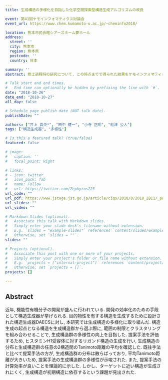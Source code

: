 ```yaml
---
title: 生成構造の多様化を目指した化学空間探索型構造生成アルゴリズムの改良

event: 第41回ケモインフォマティクス討論会
event_url: https://www.chem.kumamoto-u.ac.jp/~cheminfo2018/

location: 熊本市民会館シアーズホーム夢ホール
address:
  street: ''
  city: 熊本市
  region: 熊本県
  postcode: ''
  country: 日本

summary: ''
abstract: 修士過程時の研究について, この時点までで得られた結果をケモインフォマティクス討論会にて報告した.

# Talk start and end times.
#   End time can optionally be hidden by prefixing the line with `#`.
date: "2018-10-26"
date_end: "2018-10-27"
all_day: false

# Schedule page publish date (NOT talk date).
publishDate: ""

authors: ["井上 貴央*", "田中 健一", "小寺 正明", "船津 公人"]
tags: ["構造生成器", "多様性"]

# Is this a featured talk? (true/false)
featured: false

# image:
#   caption: ''
#   focal_point: Right

# links:
# - icon: twitter
#   icon_pack: fab
#   name: Follow
#   url: https://twitter.com/Zephyros225
url_code: ""
url_pdf: https://www.jstage.jst.go.jp/article/ciqs/2018/0/2018_2B11/_pdf/-char/ja
url_slides: ""
url_video: ""

# Markdown Slides (optional).
#   Associate this talk with Markdown slides.
#   Simply enter your slide deck's filename without extension.
#   E.g. `slides = "example-slides"` references `content/slides/example-slides.md`.
#   Otherwise, set `slides = ""`.
slides: ""

# Projects (optional).
#   Associate this post with one or more of your projects.
#   Simply enter your project's folder or file name without extension.
#   E.g. `projects = ["internal-project"]` references `content/project/deep-learning/index.md`.
#   Otherwise, set `projects = []`.
projects: []

---
```


## Abstract
近年, 機能性有機分子の開発が盛んに行われている. 開発の効率化のための手段として構造生成器が挙げられる. 目的物性を有する構造を生成するために設計された構造生成器DAECSに対し, 本研究では生成構造の多様化に取り組んだ. 構造生成の起点となる構造を生成構造群から選ぶ際に, 範囲の制限とクラスタリングを組み合わせることで, 生成構造群の多様性の向上を目指した. 提案手法を評価するため, ヒスタミンH1受容体に対するリガンド構造の生成を行い, 生成構造の分布と生成構造群の任意の2構造間のTanimoto距離の平均を確認した. 既往手法と比べて提案手法の方が, 生成構造群の分布は散らばっており, 平均Tanimoto距離が大きいため, 提案手法の生成構造群の多様性が示唆された. また, 提案手法の計算効率が良いことを理論的に示した. しかし、ターゲットに近い構造が生成されにくく, 生成構造が初期構造に依存するという課題が見出された.

